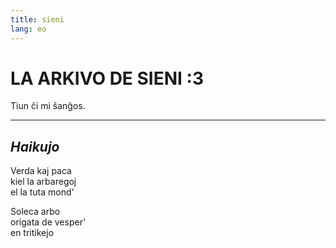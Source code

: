 ```yaml
---
title: sieni
lang: eo
---
```


# LA ARKIVO DE SIENI :3

Tiun ĉi mi ŝanĝos.

---

## _Haikujo_

Verda kaj paca  
kiel la arbaregoj  
el la tuta mond'

Soleca arbo  
origata de vesper'  
en tritikejo